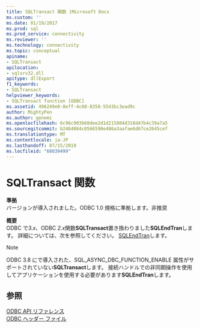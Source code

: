 ```yaml
---
title: SQLTransact 関数 |Microsoft Docs
ms.custom: ''
ms.date: 01/19/2017
ms.prod: sql
ms.prod_service: connectivity
ms.reviewer: ''
ms.technology: connectivity
ms.topic: conceptual
apiname:
- SQLTransact
apilocation:
- sqlsrv32.dll
apitype: dllExport
f1_keywords:
- SQLTransact
helpviewer_keywords:
- SQLTransact function [ODBC]
ms.assetid: 496249e0-8eff-4c60-8358-5543bc3ead9c
author: MightyPen
ms.author: genemi
ms.openlocfilehash: 6c96c903b68dee2d1d215804d318d47b4c39a7a5
ms.sourcegitcommit: b2464064c0566590e486a3aafae6d67ce2645cef
ms.translationtype: MT
ms.contentlocale: ja-JP
ms.lasthandoff: 07/15/2019
ms.locfileid: "68039499"
---
```

# <a name="sqltransact-function"></a>SQLTransact 関数
**準拠**  
 バージョンが導入されました。ODBC 1.0 規格に準拠します。非推奨  
  
 **概要**  
 ODBC で*3.x*、ODBC *2.x*関数**SQLTransact**置き換わりました**SQLEndTran**します。 詳細については、次を参照してください。 [SQLEndTran](../../../odbc/reference/syntax/sqlendtran-function.md)します。  
  
> [!NOTE]  
>  ODBC 3.8 にで導入された、SQL_ASYNC_DBC_FUNCTION_ENABLE 属性がサポートされていない**SQLTransact**します。 接続ハンドルでの非同期操作を使用してアプリケーションを使用する必要があります**SQLEndTran**します。  
  
## <a name="see-also"></a>参照  
 [ODBC API リファレンス](../../../odbc/reference/syntax/odbc-api-reference.md)   
 [ODBC ヘッダー ファイル](../../../odbc/reference/install/odbc-header-files.md)
